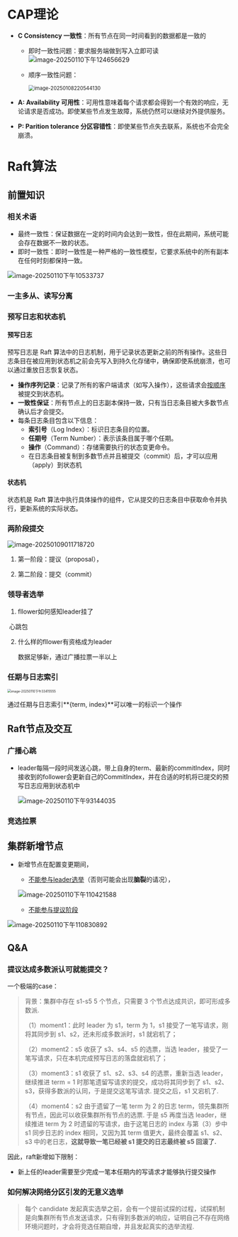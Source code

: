 # CAP理论

- **C Consistency 一致性**：所有节点在同一时间看到的数据都是一致的

  - 即时一致性问题：要求服务端做到写入立即可读 ![image-20250110下午124656629](https://typora-dusong.oss-cn-chengdu.aliyuncs.com/image-20250110%E4%B8%8B%E5%8D%88124656629.png)

  - 顺序一致性问题：

    <img src="https://typora-dusong.oss-cn-chengdu.aliyuncs.com/image-20250108220544130.png" alt="image-20250108220544130" style="zoom: 80%;" />

- **A: Availability 可用性**：可用性意味着每个请求都会得到一个有效的响应，无论请求是否成功。即使某些节点发生故障，系统仍然可以继续对外提供服务。

- **P: Parition tolerance 分区容错性**：即使某些节点失去联系，系统也不会完全崩溃。





# Raft算法

## 前置知识

### 相关术语

- 最终一致性：保证数据在一定的时间内会达到一致性，但在此期间，系统可能会存在数据不一致的状态。
- 即时一致性：即时一致性是一种严格的一致性模型，它要求系统中的所有副本在任何时刻都保持一致。

![image-20250110下午10533737](https://typora-dusong.oss-cn-chengdu.aliyuncs.com/image-20250110%E4%B8%8B%E5%8D%8810533737.png)

### 一主多从、读写分离



### 预写日志和状态机

#### 预写日志

预写日志是 Raft 算法中的日志机制，用于记录状态更新之前的所有操作。这些日志条目在被应用到状态机之前会先写入到持久化存储中，确保即使系统崩溃，也可以通过重放日志恢复状态。

- **操作序列记录**：记录了所有的客户端请求（如写入操作），这些请求会<u>按顺序</u>被提交到状态机。
- **一致性保证**：所有节点上的日志副本保持一致，只有当日志条目被大多数节点确认后才会提交。
- 每条日志条目包含以下信息：
  - **索引号**（Log Index）：标识日志条目的位置。
  - **任期号**（Term Number）：表示该条目属于哪个任期。
  - **操作**（Command）：存储需要执行的状态变更命令。
  - 在日志条目被复制到多数节点并且被提交（commit）后，才可以应用（apply）到状态机

#### 状态机

状态机是 Raft 算法中执行具体操作的组件，它从提交的日志条目中获取命令并执行，更新系统的实际状态。

### 两阶段提交

![image-20250109011718720](https://typora-dusong.oss-cn-chengdu.aliyuncs.com/image-20250109011718720.png)

1. 第一阶段：提议（proposal），



2. 第二阶段：提交（commit）



### 领导者选举

1. fllower如何感知leader挂了

​	心跳包

2. 什么样的fllower有资格成为leader

   数据足够新，通过广播拉票一半以上

### 任期与日志索引 

<img src="https://typora-dusong.oss-cn-chengdu.aliyuncs.com/image-20250110%E4%B8%8B%E5%8D%8833415555.png" alt="image-20250110下午33415555" style="zoom:50%;" />

通过任期与日志索引**{term, index}**可以唯一的标识一个操作



## Raft节点及交互

### 广播心跳

- leader每隔一段时间发送心跳，带上自身的term、最新的commitIndex，同时接收到的follower会更新自己的CommitIndex，并在合适的时机将已提交的预写日志应用到状态机中

  ![image-20250110下午93144035](https://typora-dusong.oss-cn-chengdu.aliyuncs.com/image-20250110%E4%B8%8B%E5%8D%8893144035.png)

### 竞选拉票







## 集群新增节点

- 新增节点在配置变更期间，

  - <u>不能参与leader选举</u>（否则可能会出现**脑裂**的请况），

  ![image-20250110下午110421588](https://typora-dusong.oss-cn-chengdu.aliyuncs.com/image-20250110%E4%B8%8B%E5%8D%88110421588.png)

  - <u>不能参与提议阶段</u>

![image-20250110下午110830892](https://typora-dusong.oss-cn-chengdu.aliyuncs.com/image-20250110%E4%B8%8B%E5%8D%88110830892.png)





## Q&A

### 提议达成多数派认可就能提交？

一个极端的case：

> 背景：集群中存在 s1-s5 5 个节点，只需要 3 个节点达成共识，即可形成多数派.
>
> （1）moment1：此时 leader 为 s1，term 为 1，s1 接受了一笔写请求，刚将其同步到 s1、s2，还未形成多数派时，s1 就宕机了；
>
> （2）moment2：s5 收获了 s3、s4、s5 的选票，当选 leader，接受了一笔写请求，只在本机完成预写日志的落盘就宕机了；
>
> （3）moment3：s1 收获了 s1、s2、s3、s4 的选票，重新当选 leader，继续推进 term = 1 时那笔遗留写请求的提交，成功将其同步到了 s1、s2、s3，获得多数派的认同，于是提交这笔写请求. 提交之后，s1 又宕机了.
>
> （4）moment4：s2 由于遗留了一笔 term 为 2 的日志 term，领先集群所有节点，因此可以收获集群所有节点的选票. 于是 s5 再度当选 leader，继续推进 term 为 2 时遗留的写请求，由于这笔日志的 index 与第（3）步中 s1 同步日志的 index 相同，又因为其 term 值更大，最终会覆盖 s1、s2、s3 中的老日志，**这就导致一笔已经被 s1 提交的日志最终被 s5 回滚了.**

因此，raft新增如下限制：

- 新上任的leader需要至少完成一笔本任期内的写请求才能够执行提交操作

### 如何解决网络分区引发的无意义选举

> 每个 candidate 发起真实选举之前，会有一个提前试探的过程，试探机制是向集群所有节点发送请求，只有得到多数派的响应，证明自己不存在网络环境问题时，才会将竞选任期自增，并且发起真实的选举流程.


